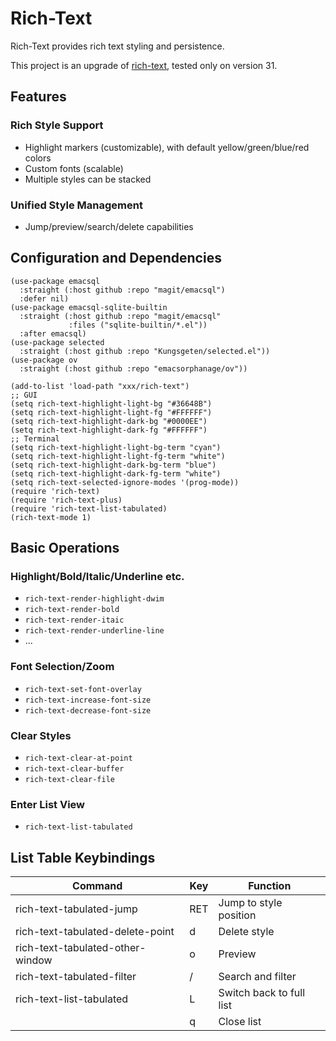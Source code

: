 # Rich-Text
Rich-Text provides rich text styling and persistence.

This project is an upgrade of [rich-text](https://github.com/Kinneyzhang/rich-text), tested only on version 31.

## Features

### Rich Style Support
- Highlight markers (customizable), with default yellow/green/blue/red colors
- Custom fonts (scalable)
- Multiple styles can be stacked

### Unified Style Management
- Jump/preview/search/delete capabilities

## Configuration and Dependencies
```elisp
(use-package emacsql
  :straight (:host github :repo "magit/emacsql")
  :defer nil)
(use-package emacsql-sqlite-builtin
  :straight (:host github :repo "magit/emacsql"
			 :files ("sqlite-builtin/*.el"))
  :after emacsql)
(use-package selected
  :straight (:host github :repo "Kungsgeten/selected.el"))
(use-package ov
  :straight (:host github :repo "emacsorphanage/ov"))
```

```elisp
(add-to-list 'load-path "xxx/rich-text")
;; GUI
(setq rich-text-highlight-light-bg "#36648B")
(setq rich-text-highlight-light-fg "#FFFFFF")
(setq rich-text-highlight-dark-bg "#0000EE")
(setq rich-text-highlight-dark-fg "#FFFFFF")
;; Terminal
(setq rich-text-highlight-light-bg-term "cyan")
(setq rich-text-highlight-light-fg-term "white")
(setq rich-text-highlight-dark-bg-term "blue")
(setq rich-text-highlight-dark-fg-term "white")
(setq rich-text-selected-ignore-modes '(prog-mode))
(require 'rich-text)
(require 'rich-text-plus)
(require 'rich-text-list-tabulated)
(rich-text-mode 1)
```

## Basic Operations

### Highlight/Bold/Italic/Underline etc.
- `rich-text-render-highlight-dwim`
- `rich-text-render-bold`
- `rich-text-render-itaic`
- `rich-text-render-underline-line`
- ...

### Font Selection/Zoom
- `rich-text-set-font-overlay`
- `rich-text-increase-font-size`
- `rich-text-decrease-font-size`

### Clear Styles
- `rich-text-clear-at-point`
- `rich-text-clear-buffer`
- `rich-text-clear-file`

### Enter List View
- `rich-text-list-tabulated`

## List Table Keybindings

| Command                          | Key | Function                  |
|----------------------------------|-----|---------------------------|
| rich-text-tabulated-jump         | RET | Jump to style position    |
| rich-text-tabulated-delete-point | d   | Delete style              |
| rich-text-tabulated-other-window | o   | Preview                   |
| rich-text-tabulated-filter       | /   | Search and filter         |
| rich-text-list-tabulated         | L   | Switch back to full list  |
|                                  | q   | Close list                |
